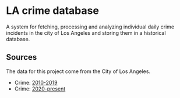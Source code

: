 # LA crime database
A system for fetching, processing and analyzing individual daily crime incidents in the city of Los Angeles and storing them in a historical database.

## Sources

The data for this project come from the City of Los Angeles. 

- Crime: [2010-2019](https://data.lacity.org/Public-Safety/Crime-Data-from-2010-to-2019/63jg-8b9z/about_data)
- Crime: [2020-present](https://data.lacity.org/Public-Safety/Crime-Data-from-2020-to-Present/2nrs-mtv8/about_data)
